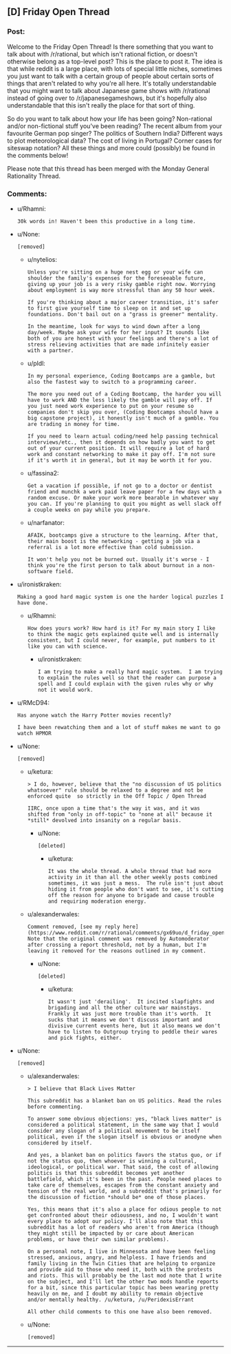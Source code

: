 ## [D] Friday Open Thread

### Post:

Welcome to the Friday Open Thread! Is there something that you want to talk about with /r/rational, but which isn't rational fiction, or doesn't otherwise belong as a top-level post? This is the place to post it. The idea is that while reddit is a large place, with lots of special little niches, sometimes you just want to talk with a certain group of people about certain sorts of things that aren't related to why you're all here. It's totally understandable that you might want to talk about Japanese game shows with /r/rational instead of going over to /r/japanesegameshows, but it's hopefully also understandable that this isn't really the place for that sort of thing.

So do you want to talk about how your life has been going? Non-rational and/or non-fictional stuff you've been reading? The recent album from your favourite German pop singer? The politics of Southern India? Different ways to plot meteorological data? The cost of living in Portugal? Corner cases for siteswap notation? All these things and more could (possibly) be found in the comments below!

Please note that this thread has been merged with the Monday General Rationality Thread.

### Comments:

- u/Rhamni:
  ```
  30k words in! Haven't been this productive in a long time.
  ```

- u/None:
  ```
  [removed]
  ```

  - u/nytelios:
    ```
    Unless you're sitting on a huge nest egg or your wife can shoulder the family's expenses for the foreseeable future, giving up your job is a very risky gamble right now. Worrying about employment is way more stressful than any 50 hour week.

    If you're thinking about a major career transition, it's safer to first give yourself time to sleep on it and set up foundations. Don't bail out on a "grass is greener" mentality. 

    In the meantime, look for ways to wind down after a long day/week. Maybe ask your wife for her input? It sounds like both of you are honest with your feelings and there's a lot of stress relieving activities that are made infinitely easier with a partner.
    ```

  - u/pldl:
    ```
    In my personal experience, Coding Bootcamps are a gamble, but also the fastest way to switch to a programming career.

    The more you need out of a Coding Bootcamp, the harder you will have to work AND the less likely the gamble will pay off. If you just need work experience to put on your resume so companies don't skip you over, (Coding Bootcamps should have a big capstone project), it honestly isn't much of a gamble. You are trading in money for time. 

    If you need to learn actual coding/need help passing technical interviews/etc., then it depends on how badly you want to get out of your current position. It will require a lot of hard work and constant networking to make it pay off. I'm not sure if it's worth it in general, but it may be worth it for you.
    ```

  - u/fassina2:
    ```
    Get a vacation if possible, if not go to a doctor or dentist friend and munchk a work paid leave paper for a few days with a random excuse. Or make your work more bearable in whatever way you can. If you're planning to quit you might as well slack off a couple weeks on pay while you prepare.
    ```

  - u/narfanator:
    ```
    AFAIK, bootcamps give a structure to the learning. After that, their main boost is the networking - getting a job via a referral is a lot more effective than cold submission.

    It won't help you not be burned out. Usually it's worse - I think you're the first person to talk about burnout in a non-software field.
    ```

- u/ironistkraken:
  ```
  Making a good hard magic system is one the harder logical puzzles I have done.
  ```

  - u/Rhamni:
    ```
    How does yours work? How hard is it? For my main story I like to think the magic gets explained quite well and is internally consistent, but I could never, for example, put numbers to it like you can with science.
    ```

    - u/ironistkraken:
      ```
      I am trying to make a really hard magic system.  I am trying to explain the rules well so that the reader can purpose a spell and I could explain with the given rules why or why not it would work.
      ```

- u/RMcD94:
  ```
  Has anyone watch the Harry Potter movies recently?

  I have been rewatching them and a lot of stuff makes me want to go watch HPMOR
  ```

- u/None:
  ```
  [removed]
  ```

  - u/ketura:
    ```
    > I do, however, believe that the "no discussion of US politics  whatsoever" rule should be relaxed to a degree and not be enforced quite  so strictly in the Off Topic / Open Thread 

    IIRC, once upon a time that's the way it was, and it was shifted from "only in off-topic" to "none at all" because it *still* devolved into insanity on a regular basis.
    ```

    - u/None:
      ```
      [deleted]
      ```

      - u/ketura:
        ```
        It was the whole thread. A whole thread that had more activity in it than all the other weekly posts combined sometimes, it was just a mess.  The rule isn't just about hiding it from people who don't want to see, it's cutting off the reason for anyone to brigade and cause trouble and requiring moderation energy.
        ```

  - u/alexanderwales:
    ```
    Comment removed, [see my reply here](https://www.reddit.com/r/rational/comments/gx69uo/d_friday_open_thread/fszuvnu/). Note that the original comment was removed by Automoderator after crossing a report threshold, not by a human, but I'm leaving it removed for the reasons outlined in my comment.
    ```

    - u/None:
      ```
      [deleted]
      ```

      - u/ketura:
        ```
        It wasn't just 'derailing'.  It incited slapfights and brigading and all the other culture war mainstays.  Frankly it was just more trouble than it's worth.  It sucks that it means we don't discuss important and divisive current events here, but it also means we don't have to listen to Outgroup trying to peddle their wares and pick fights, either.
        ```

- u/None:
  ```
  [removed]
  ```

  - u/alexanderwales:
    ```
    > I believe that Black Lives Matter

    This subreddit has a blanket ban on US politics. Read the rules before commenting.

    To answer some obvious objections: yes, "black lives matter" is considered a political statement, in the same way that I would consider any slogan of a political movement to be itself political, even if the slogan itself is obvious or anodyne when considered by itself.

    And yes, a blanket ban on politics favors the status quo, or if not the status quo, then whoever is winning a cultural, ideological, or political war. That said, the cost of allowing politics is that this subreddit becomes yet another battlefield, which it's been in the past. People need places to take care of themselves, escapes from the constant anxiety and tension of the real world, and a subreddit that's primarily for the discussion of fiction *should be* one of those places.

    Yes, this means that it's also a place for odious people to not get confronted about their odiousness, and no, I wouldn't want every place to adopt our policy. I'll also note that this subreddit has a lot of readers who aren't from America (though they might still be impacted by or care about American problems, or have their own similar problems).

    On a personal note, I live in Minnesota and have been feeling stressed, anxious, angry, and helpless. I have friends and family living in the Twin Cities that are helping to organize and provide aid to those who need it, both with the protests and riots. This will probably be the last mod note that I write on the subject, and I'll let the other two mods handle reports for a bit, since this particular topic has been wearing pretty heavily on me, and I doubt my ability to remain objective and/or mentally healthy. /u/ketura, /u/PeridexisErrant

    All other child comments to this one have also been removed.
    ```

  - u/None:
    ```
    [removed]
    ```

---

